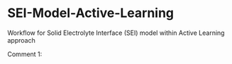 # SEI-Model-Active-Learning
Workflow for Solid Electrolyte Interface (SEI) model within Active Learning approach

Comment 1:

